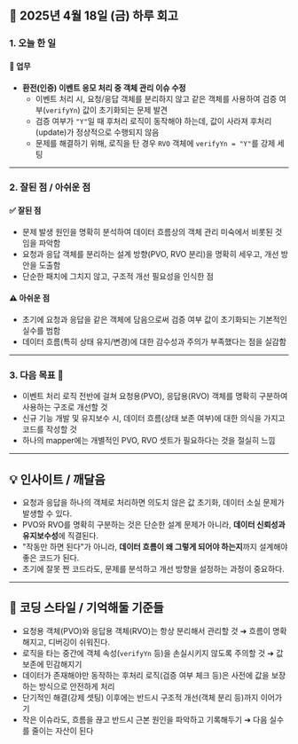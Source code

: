 
## 📅 2025년 4월 18일 (금) 하루 회고

### 1. 오늘 한 일

#### 💼 업무
- **환전(인증) 이벤트 응모 처리 중 객체 관리 이슈 수정**
  - 이벤트 처리 시, 요청/응답 객체를 분리하지 않고 같은 객체를 사용하여 검증 여부(`verifyYn`) 값이 초기화되는 문제 발견
  - 검증 여부가 `"Y"`일 때 후처리 로직이 동작해야 하는데, 값이 사라져 후처리(update)가 정상적으로 수행되지 않음
  - 문제를 해결하기 위해, 로직을 탄 경우 `RVO` 객체에 `verifyYn = "Y"`를 강제 세팅

---

### 2. 잘된 점 / 아쉬운 점

#### ✅ 잘된 점
- 문제 발생 원인을 명확히 분석하여 데이터 흐름상의 객체 관리 미숙에서 비롯된 것임을 파악함
- 요청과 응답 객체를 분리하는 설계 방향(PVO, RVO 분리)을 명확히 세우고, 개선 방안을 도출함
- 단순한 패치에 그치지 않고, 구조적 개선 필요성을 인식한 점

#### ⚠️ 아쉬운 점
- 초기에 요청과 응답을 같은 객체에 담음으로써 검증 여부 값이 초기화되는 기본적인 실수를 범함
- 데이터 흐름(특히 상태 유지/변경)에 대한 감수성과 주의가 부족했다는 점을 실감함

---

### 3. 다음 목표 🎯
- 이벤트 처리 로직 전반에 걸쳐 요청용(PVO), 응답용(RVO) 객체를 명확히 구분하여 사용하는 구조로 개선할 것
- 신규 기능 개발 및 유지보수 시, 데이터 흐름(상태 보존 여부)에 대한 의식을 가지고 코드를 작성할 것
- 하나의 mapper에는 개별적인 PVO, RVO 셋트가 필요하다는 것을 절실히 느낌
  
---

## 💡 인사이트 / 깨달음

- 요청과 응답을 하나의 객체로 처리하면 의도치 않은 값 초기화, 데이터 소실 문제가 발생할 수 있다.
- PVO와 RVO를 명확히 구분하는 것은 단순한 설계 문제가 아니라, **데이터 신뢰성과 유지보수성**에 직결된다.
- "작동만 하면 된다"가 아니라, **데이터 흐름이 왜 그렇게 되어야 하는지**까지 설계해야 좋은 코드가 된다.
- 초기에 잘못 짠 코드라도, 문제를 분석하고 개선 방향을 설정하는 과정이 중요하다.

---

## 🧠 코딩 스타일 / 기억해둘 기준들
- 요청용 객체(PVO)와 응답용 객체(RVO)는 항상 분리해서 관리할 것 ➔ 흐름이 명확해지고, 디버깅이 쉬워진다.
- 로직을 타는 중간에 객체 속성(`verifyYn` 등)을 손실시키지 않도록 주의할 것 ➔ 값 보존에 민감해지기
- 데이터가 존재해야만 동작하는 후처리 로직(검증 여부 체크 등)은 사전에 값을 보장하는 방식으로 안전하게 처리
- 단기적인 해결(강제 셋팅) 이후에는 반드시 구조적 개선(객체 분리 등)까지 이어가기
- 작은 이슈라도, 흐름을 끊고 반드시 근본 원인을 파악하고 기록해두기 ➔ 다음 실수를 줄이는 자산이 된다
